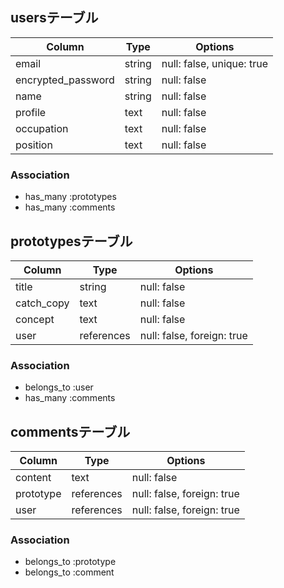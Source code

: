 ## usersテーブル

| Column             | Type       | Options                   |
| ------             | ---------- | --------------------------|
| email              | string     | null: false, unique: true |
| encrypted_password | string     | null: false               |
| name               | string     | null: false               |
| profile            | text       | null: false               |
| occupation         | text       | null: false               |
| position           | text       | null: false               |

### Association
- has_many :prototypes
- has_many :comments

## prototypesテーブル

| Column             | Type       | Options                   |
| ------             | ---------- | --------------------------|
| title              | string     | null: false               |
| catch_copy         | text       | null: false               |
| concept            | text       | null: false               |
| user               | references | null: false, foreign: true|

### Association
- belongs_to :user
- has_many   :comments

## commentsテーブル

| Column             | Type       | Options                   |
| ------             | ---------- | --------------------------|
| content            | text       | null: false               |
| prototype          | references | null: false, foreign: true|
| user               | references | null: false, foreign: true|

### Association
- belongs_to :prototype
- belongs_to :comment